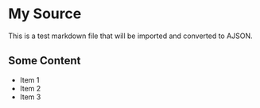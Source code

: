 # My Source

This is a test markdown file that will be imported and converted to AJSON.

## Some Content

- Item 1
- Item 2
- Item 3 